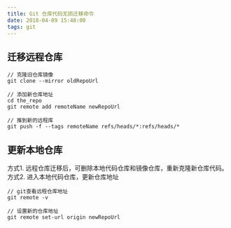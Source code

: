 ```yaml
---
title: Git 仓库代码无损迁移命令
date: 2018-04-09 15:48:00
tags: git
---
```


## 迁移远程仓库
```
// 克隆旧仓库镜像
git clone --mirror oldRepoUrl

// 添加新仓库地址
cd the_repo
git remote add remoteName newRepoUrl

// 推到新的远程库
git push -f --tags remoteName refs/heads/*:refs/heads/*
```

## 更新本地仓库
方式1. 远程仓库迁移后，可删除本地代码仓库和镜像仓库，重新克隆新仓库代码。
方式2. 进入本地代码仓库，更新仓库地址
```
// git查看远程仓库地址
git remote -v

// 设置新的仓库地址
git remote set-url origin newRepoUrl
```




